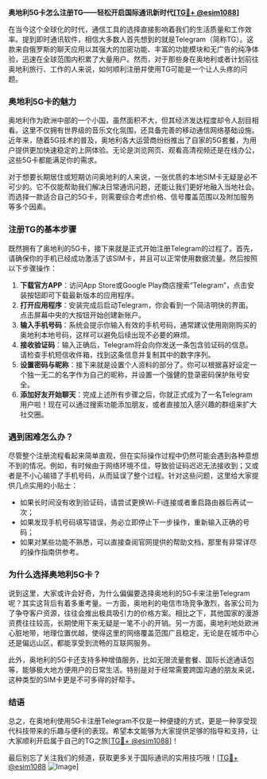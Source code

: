 **奥地利5G卡怎么注册TG——轻松开启国际通讯新时代[[TG💪+ @esim1088](https://t.me/s/esim1088)]**

在当今这个全球化的时代，通信工具的选择直接影响着我们的生活质量和工作效率。提到即时通讯软件，相信大多数人首先想到的就是Telegram（简称TG）。这款来自俄罗斯的聊天应用以其强大的加密功能、丰富的功能模块和无广告的纯净体验，迅速在全球范围内积累了大量用户。然而，对于那些身在奥地利或者计划前往奥地利旅行、工作的人来说，如何顺利注册并使用TG可能是一个让人头疼的问题。

### 奥地利5G卡的魅力

奥地利作为欧洲中部的一个小国，虽然面积不大，但其经济发达程度却令人刮目相看。这里不仅拥有世界级的音乐文化氛围，还具备完善的移动通信网络基础设施。近年来，随着5G技术的普及，奥地利各大运营商纷纷推出了自家的5G套餐，为用户提供更加快速稳定的上网体验。无论是浏览网页、观看高清视频还是在线办公，这些5G卡都能满足你的需求。

对于想要长期居住或短期访问奥地利的人来说，一张优质的本地SIM卡无疑是必不可少的。它不仅能帮助我们解决日常通讯问题，还能让我们更好地融入当地社会。而选择一款适合自己的5G卡，则需要综合考虑价格、信号覆盖范围以及附加服务等多个因素。

### 注册TG的基本步骤

既然拥有了奥地利的5G卡，接下来就是正式开始注册Telegram的过程了。首先，请确保你的手机已经成功激活了该SIM卡，并且可以正常使用数据流量。然后按照以下步骤操作：

1. **下载官方APP**：访问App Store或Google Play商店搜索“Telegram”，点击安装按钮即可下载最新版本的应用程序。
2. **打开应用程序**：安装完成后启动Telegram，你会看到一个简洁明快的界面。点击屏幕中央的大按钮开始创建新账户。
3. **输入手机号码**：系统会提示你输入有效的手机号码，通常建议使用刚刚购买的奥地利本地号码，这样可以避免后续出现不必要的麻烦。
4. **接收验证码**：输入正确后，Telegram将会向你发送一条包含验证码的信息。请检查手机短信收件箱，找到这条信息并复制其中的数字序列。
5. **设置密码与昵称**：接下来就是设置个人资料的部分了。你可以根据喜好设定一个独一无二的名字作为自己的昵称，并设置一个强健的登录密码保护账号安全。
6. **添加好友开始聊天**：完成上述所有步骤之后，你就正式成为了一名Telegram用户啦！现在可以通过搜索功能添加朋友，或者直接加入感兴趣的群组来扩大社交圈。

### 遇到困难怎么办？

尽管整个注册流程看起来简单直观，但在实际操作过程中仍然可能会遇到各种意想不到的情况。例如，有时候由于网络环境不佳，导致验证码迟迟无法接收到；又或者是不小心输错了手机号码，从而延误了整个过程。针对这些问题，这里给大家提供几点实用的小贴士：

- 如果长时间没有收到验证码，请尝试更换Wi-Fi连接或者重启路由器后再试一次；
- 如果发现手机号码填写错误，务必立即停止下一步操作，重新输入正确的号码；
- 如果对某些功能不熟悉，可以直接查阅官网提供的帮助文档，那里有非常详尽的操作指南供参考。

### 为什么选择奥地利5G卡？

说到这里，大家或许会好奇，为什么偏偏要选择奥地利的5G卡来注册Telegram呢？其实这背后有着多重考量。一方面，奥地利的电信市场竞争激烈，各家公司为了争夺客户资源，往往会推出极具吸引力的价格方案。相比之下，其他国家的漫游资费往往较高，长期使用下来无疑是一笔不小的开销。另一方面，奥地利地处欧洲心脏地带，地理位置优越，使得这里的网络覆盖范围广且稳定，无论是在城市中心还是偏远山区，都能享受到流畅的互联网服务。

此外，奥地利的5G卡还支持多种增值服务，比如无限流量套餐、国际长途通话包等，能够极大地方便用户的日常生活。特别是对于经常需要跨国沟通的朋友来说，这种类型的SIM卡更是不可多得的好帮手。

### 结语

总之，在奥地利使用5G卡注册Telegram不仅是一种便捷的方式，更是一种享受现代科技带来的乐趣与便利的表现。希望本文能够为大家提供足够的指导和支持，让大家顺利开启属于自己的TG之旅[[TG💪+ @esim1088](https://t.me/s/esim1088)]！

最后别忘了关注我们的频道，获取更多关于国际通讯的实用技巧哦！[[TG💪+ @esim1088](https://t.me/s/esim1088) ![Image](https://i.postimg.cc/4NQfJmqS/Snipaste-2025-05-13-00-14-12.png)]